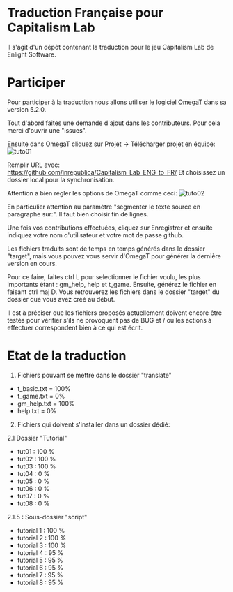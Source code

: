 # Traduction Française pour Capitalism Lab
Il s'agit d'un dépôt contenant la traduction pour le jeu Capitalism Lab de Enlight Software.

# Participer
Pour participer à la traduction nous allons utiliser le logiciel [OmegaT](https://omegat.org/) dans sa version 5.2.0.

Tout d'abord faites une demande d'ajout dans les contributeurs. Pour cela merci d'ouvrir une "issues".

Ensuite dans OmegaT cliquez sur Projet -> Télécharger projet en équipe:
![tuto01](https://i.ibb.co/DKPgLcw/cap-trad-01.png)

Remplir URL avec: https://github.com/inrepublica/Capitalism_Lab_ENG_to_FR/
Et choisissez un dossier local pour la synchronisation.

Attention a bien régler les options de OmegaT comme ceci:
![tuto02](https://i.ibb.co/6vJXQ96/cap-trad-02.png)

En particulier attention au paramètre "segmenter le texte source en paragraphe sur:". Il faut bien choisir fin de lignes.

Une fois vos contributions effectuées, cliquez sur Enregistrer et ensuite indiquez votre nom d'utilisateur et votre mot de passe github.

Les fichiers traduits sont de temps en temps générés dans le dossier "target", mais vous pouvez vous servir d'OmegaT pour générer la dernière version en cours.

Pour ce faire, faites ctrl L pour selectionner le fichier voulu, les plus importants étant : gm_help, help et t_game. Ensuite, générez le fichier en faisant ctrl maj D. Vous retrouverez les fichiers dans le dossier "target" du dossier que vous avez créé au début. 

Il est à préciser que les fichiers proposés actuellement doivent encore être testés pour vérifier s'ils ne provoquent pas de BUG et / ou les actions à effectuer correspondent bien à ce qui est écrit.

# Etat de la traduction
1) Fichiers pouvant se mettre dans le dossier "translate"

* t_basic.txt = 100%
* t_game.txt = 0%
* gm_help.txt = 100%
* help.txt = 0%

2) Fichiers qui doivent s'installer dans un dossier dédié:

2.1 Dossier "Tutorial"
* tut01 : 100 %
* tut02 : 100 %
* tut03 : 100 %
* tut04 : 0 %
* tut05 : 0 %
* tut06 : 0 %
* tut07 : 0 %
* tut08 : 0 %

2.1.5 : Sous-dossier "script"
* tutorial 1 : 100 %
* tutorial 2 : 100 %
* tutorial 3 : 100 %
* tutorial 4 : 95 %
* tutorial 5 : 95 %
* tutorial 6 : 95 %
* tutorial 7 : 95 %
* tutorial 8 : 95 %
